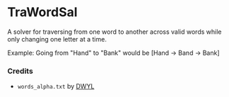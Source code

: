 # TraWordSal

A solver for traversing from one word to another across valid words while only changing one letter
at a time.

Example: Going from "Hand" to "Bank" would be [Hand -> Band -> Bank]

### Credits

* `words_alpha.txt` by [DWYL](https://github.com/dwyl/english-words)